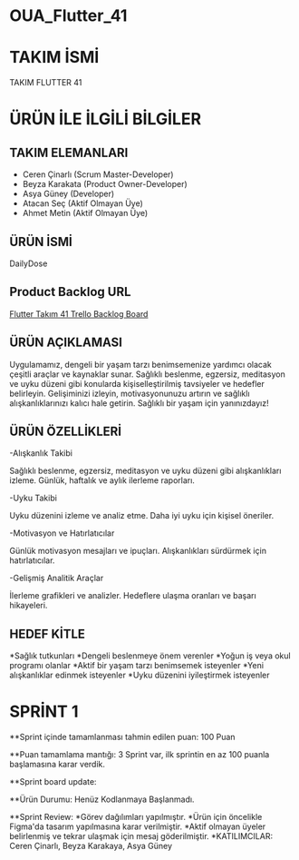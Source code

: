 # OUA_Flutter_41

# TAKIM İSMİ
 TAKIM FLUTTER 41

 # ÜRÜN İLE İLGİLİ BİLGİLER

 ## TAKIM ELEMANLARI

 * Ceren Çinarlı (Scrum Master-Developer)
 * Beyza Karakata (Product Owner-Developer)
 * Asya Güney (Developer)
 * Atacan Seç (Aktif Olmayan Üye)
 * Ahmet Metin (Aktif Olmayan Üye)

 ## ÜRÜN İSMİ

 DailyDose

 ## Product Backlog URL

 [Flutter Takım 41 Trello Backlog Board](https://trello.com/b/M4PFWDNo/flutter-grup41)

 ## ÜRÜN AÇIKLAMASI

 Uygulamamız, dengeli bir yaşam tarzı benimsemenize yardımcı olacak çeşitli araçlar ve kaynaklar sunar. Sağlıklı beslenme, egzersiz, meditasyon ve uyku düzeni gibi konularda kişiselleştirilmiş tavsiyeler ve hedefler belirleyin. Gelişiminizi izleyin, motivasyonunuzu artırın ve sağlıklı alışkanlıklarınızı kalıcı hale getirin. Sağlıklı bir yaşam için yanınızdayız!

 ## ÜRÜN ÖZELLİKLERİ

 -Alışkanlık Takibi

Sağlıklı beslenme, egzersiz, meditasyon ve uyku düzeni gibi alışkanlıkları izleme.
Günlük, haftalık ve aylık ilerleme raporları.

-Uyku Takibi

Uyku düzenini izleme ve analiz etme.
Daha iyi uyku için kişisel öneriler.

-Motivasyon ve Hatırlatıcılar

Günlük motivasyon mesajları ve ipuçları.
Alışkanlıkları sürdürmek için hatırlatıcılar.

-Gelişmiş Analitik Araçlar

İlerleme grafikleri ve analizler.
Hedeflere ulaşma oranları ve başarı hikayeleri.

## HEDEF KİTLE

*Sağlık tutkunları
*Dengeli beslenmeye önem verenler
*Yoğun iş veya okul programı olanlar
*Aktif bir yaşam tarzı benimsemek isteyenler
*Yeni alışkanlıklar edinmek isteyenler
*Uyku düzenini iyileştirmek isteyenler

# SPRİNT 1

 **Sprint içinde tamamlanması tahmin edilen puan: 100 Puan

 **Puan tamamlama mantığı: 3 Sprint var, ilk sprintin en az 100 puanla başlamasına karar verdik.

**Sprint board update: 


**Ürün Durumu: Henüz Kodlanmaya Başlanmadı.

**Sprint Review: 
*Görev dağılımları yapılmıştır.
*Ürün için öncelikle Figma'da tasarım yapılmasına karar verilmiştir.
*Aktif olmayan üyeler belirlenmiş ve tekrar ulaşmak için mesaj göderilmiştir.
*KATILIMCILAR: Ceren Çinarlı, Beyza Karakaya, Asya Güney






 
 
 
